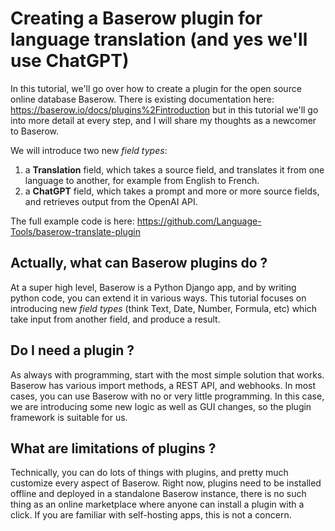# Creating a Baserow plugin for language  translation (and yes we'll use ChatGPT)

In this tutorial, we'll go over how to create a plugin for the open source online database Baserow. There is existing documentation here: https://baserow.io/docs/plugins%2Fintroduction but in this tutorial we'll go into more detail at every step, and I will share my thoughts as a newcomer to Baserow.

We will introduce two new *field types*:
 1. a **Translation** field, which takes a source field, and translates it from one language to another, for example from English to French.
 2. a **ChatGPT** field, which takes a prompt and more or more source fields, and retrieves output from the OpenAI API.

The full example code is here: https://github.com/Language-Tools/baserow-translate-plugin

 ## Actually, what can Baserow plugins do ?
 At a super high level, Baserow is a Python Django app, and by writing python code, you can extend it in various ways. This tutorial focuses on introducing new *field types* (think Text, Date, Number, Formula, etc) which take input from another field, and produce a result.

 ## Do I need a plugin ?
 As always with programming, start with the most simple solution that works. Baserow has various import methods, a REST API, and webhooks. In most cases, you can use Baserow with no or very little programming. In this case, we are introducing some new logic as well as GUI changes, so the plugin framework is suitable for us.

 ## What are limitations of plugins ?
 Technically, you can do lots of things with plugins, and pretty much customize every aspect of Baserow. Right now, plugins need to be installed offline and deployed in a standalone Baserow instance, there is no such thing as an online marketplace where anyone can install a plugin with a click. If you are familiar with self-hosting apps, this is not a concern.

